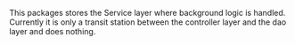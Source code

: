 This packages stores the Service layer where background logic is handled. Currently it is only a transit station between the controller layer and the dao layer and does nothing.